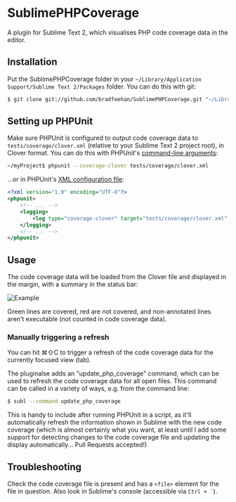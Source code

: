 SublimePHPCoverage
==================

A plugin for Sublime Text 2, which visualises PHP code coverage data in
the editor.

## Installation

Put the SublimePHPCoverage folder in your
`~/Library/Application Support/Sublime Text 2/Packages` folder. You can
do this with git:

```bash
$ git clone git://github.com/bradfeehan/SublimePHPCoverage.git "~/Library/Application Support/Sublime Text 2/Packages/SublimePHPCoverage"
```


## Setting up PHPUnit

Make sure PHPUnit is configured to output code coverage data to
`tests/coverage/clover.xml` (relative to your Sublime Text 2 project
root), in Clover format. You can do this with PHPUnit's
[command-line arguments][1]:

```bash
~/myProject$ phpunit --coverage-clover tests/coverage/clover.xml
```

...or in PHPUnit's [XML configuration file][2]:

```xml
<?xml version="1.0" encoding="UTF-8"?>
<phpunit>
	<!-- ... -->
	<logging>
		<log type="coverage-clover" target="tests/coverage/clover.xml" />
	</logging>
	<!-- ... -->
</phpunit>
```


## Usage

The code coverage data will be loaded from the Clover file and
displayed in the margin, with a summary in the status bar:

![Example](http://i.imgur.com/4ASco.png)

Green lines are covered, red are not covered, and non-annotated lines
aren't executable (not counted in code coverage data).

### Manually triggering a refresh

You can hit ⌘⇧C to trigger a refresh of the code coverage data for the
currently focused view (tab).

The pluginalse  adds an "update_php_coverage" command, which can be
used to refresh the code coverage data for all open files. This command
can be called in a variety of ways, e.g. from the command line:

```bash
$ subl --command update_php_coverage
```

This is handy to include after running PHPUnit in a script, as it'll
automatically refresh the information shown in Sublime with the new
code coverage (which is almost certainly what you want, at least until
I add some support for detecting changes to the code coverage file and
updating the display automatically... Pull Requests accepted!)


## Troubleshooting

Check the code coverage file is present and has a `<file>` element
for the file in question. Also look in Sublime's console (accessible
via <code>Ctrl + `</code>).

[1]: <http://www.phpunit.de/manual/current/en/textui.html#textui.clioptions> "PHPUnit Command-Line Switches"
[2]: <http://www.phpunit.de/manual/current/en/appendixes.configuration.html> "PHPUnit XML Configuration File"
